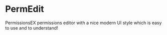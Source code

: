 # PermEdit
PermissionsEX permissions editor with a nice modern UI style which is easy to use and to understand!

